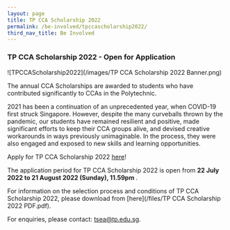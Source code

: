 ```yaml
---
layout: page
title: TP CCA Scholarship 2022
permalink: /be-involved/tpccascholarship2022/
third_nav_title: Be Involved
---
```

### TP CCA Scholarship 2022 - Open for Application

![TPCCAScholarship2022](/images/TP CCA Scholarship 2022 Banner.png)

The annual CCA Scholarships are awarded to students who have contributed significantly to CCAs in the Polytechnic.

2021 has been a continuation of an unprecedented year, when COVID-19 first struck Singapore. However, despite the many curveballs thrown by the pandemic, our students have remained resilient and positive, made significant efforts to keep their CCA groups alive, and devised creative workarounds in ways previously unimaginable. In the process, they were also engaged and exposed to new skills and learning opportunities.

Apply for TP CCA Scholarship 2022 <a href="https://forms.office.com/r/XaTjUFtsEX">here</a>!

The application period for TP CCA Scholarship 2022 is open from <b>22 July 2022 to 21 August 2022 (Sunday), 11.59pm </b>.

For information on the selection process and conditions of TP CCA Scholarship 2022, please download from [here](/files/TP CCA Scholarship 2022 PDF.pdf).

For enquiries, please contact: <a href="mailto:tsea@tp.edu.sg">tsea@tp.edu.sg</a>.
